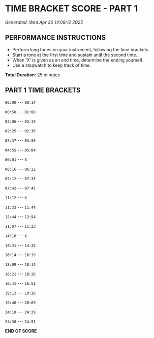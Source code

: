 # TIME BRACKET SCORE - PART 1
*Generated: Wed Apr 30 14:09:12 2025*

## PERFORMANCE INSTRUCTIONS
- Perform long tones on your instrument, following the time brackets.
- Start a tone at the first time and sustain until the second time.
- When 'X' is given as an end time, determine the ending yourself.
- Use a stopwatch to keep track of time.

**Total Duration:** 25 minutes

## PART 1 TIME BRACKETS

`00:00` --- `00:14`

`00:50` --- `01:08`

`02:06` --- `02:19`

`02:25` --- `02:36`

`03:37` --- `03:55`

`04:55` --- `05:04`

`06:01` --- `X`

`06:16` --- `06:22`

`07:12` --- `07:33`

`07:42` --- `07:45`

`11:12` --- `X`

`11:33` --- `11:44`

`12:44` --- `12:54`

`11:07` --- `11:23`

`14:18` --- `X`

`14:31` --- `14:35`

`16:14` --- `16:19`

`18:09` --- `18:14`

`18:21` --- `18:26`

`16:41` --- `16:51`

`19:13` --- `19:28`

`19:48` --- `20:09`

`24:18` --- `24:29`

`24:38` --- `24:51`

**END OF SCORE**
